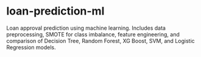 # loan-prediction-ml
Loan approval prediction using machine learning. Includes data preprocessing, SMOTE for class imbalance, feature engineering, and comparison of Decision Tree, Random Forest, XG Boost, SVM, and Logistic Regression models.

